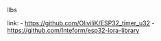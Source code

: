  llbs

 link:
        - https://github.com/OliviliK/ESP32_timer_u32
        - https://github.com/Inteform/esp32-lora-library
        
